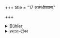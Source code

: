 +++
title = "17 अलब्धोपवासः"

+++

<details><summary>Bühler</summary>

17. If he does not obtain anything (at the seven houses), he must fast.
</details>

<details><summary>हरदत्त-टीका</summary>

## सूत्रम्
अलब्ध्वोपवासः ॥ १७ ॥  
### टिप्पनी
यदि सप्तागारेषु न किञ्चिल्लभ्यते तदोपवास एव तस्मिन्नहनि ॥
</details>
